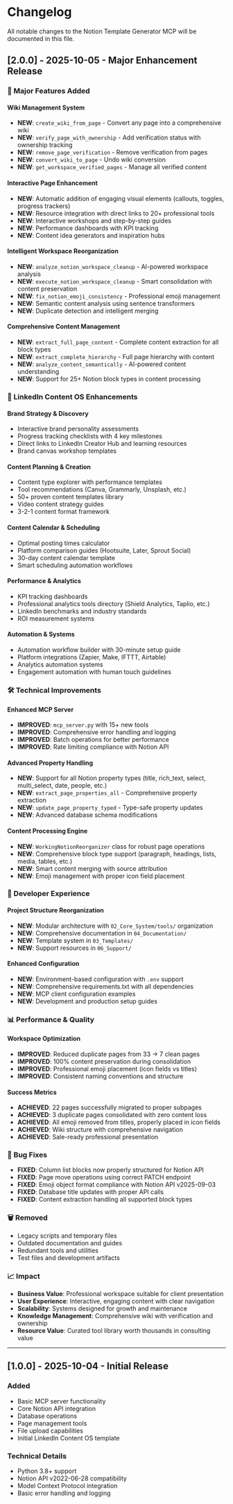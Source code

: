 # Changelog

All notable changes to the Notion Template Generator MCP will be documented in this file.

## [2.0.0] - 2025-10-05 - Major Enhancement Release

### 🚀 Major Features Added

#### Wiki Management System
- **NEW**: `create_wiki_from_page` - Convert any page into a comprehensive wiki
- **NEW**: `verify_page_with_ownership` - Add verification status with ownership tracking  
- **NEW**: `remove_page_verification` - Remove verification from pages
- **NEW**: `convert_wiki_to_page` - Undo wiki conversion
- **NEW**: `get_workspace_verified_pages` - Manage all verified content

#### Interactive Page Enhancement
- **NEW**: Automatic addition of engaging visual elements (callouts, toggles, progress trackers)
- **NEW**: Resource integration with direct links to 20+ professional tools
- **NEW**: Interactive workshops and step-by-step guides
- **NEW**: Performance dashboards with KPI tracking
- **NEW**: Content idea generators and inspiration hubs

#### Intelligent Workspace Reorganization  
- **NEW**: `analyze_notion_workspace_cleanup` - AI-powered workspace analysis
- **NEW**: `execute_notion_workspace_cleanup` - Smart consolidation with content preservation
- **NEW**: `fix_notion_emoji_consistency` - Professional emoji management
- **NEW**: Semantic content analysis using sentence transformers
- **NEW**: Duplicate detection and intelligent merging

#### Comprehensive Content Management
- **NEW**: `extract_full_page_content` - Complete content extraction for all block types
- **NEW**: `extract_complete_hierarchy` - Full page hierarchy with content
- **NEW**: `analyze_content_semantically` - AI-powered content understanding
- **NEW**: Support for 25+ Notion block types in content processing

### 🎯 LinkedIn Content OS Enhancements

#### Brand Strategy & Discovery
- Interactive brand personality assessments
- Progress tracking checklists with 4 key milestones
- Direct links to LinkedIn Creator Hub and learning resources
- Brand canvas workshop templates

#### Content Planning & Creation
- Content type explorer with performance templates
- Tool recommendations (Canva, Grammarly, Unsplash, etc.)
- 50+ proven content templates library
- Video content strategy guides
- 3-2-1 content format framework

#### Content Calendar & Scheduling
- Optimal posting times calculator
- Platform comparison guides (Hootsuite, Later, Sprout Social)
- 30-day content calendar template
- Smart scheduling automation workflows

#### Performance & Analytics
- KPI tracking dashboards
- Professional analytics tools directory (Shield Analytics, Taplio, etc.)
- LinkedIn benchmarks and industry standards
- ROI measurement systems

#### Automation & Systems
- Automation workflow builder with 30-minute setup guide
- Platform integrations (Zapier, Make, IFTTT, Airtable)
- Analytics automation systems
- Engagement automation with human touch guidelines

### 🛠️ Technical Improvements

#### Enhanced MCP Server
- **IMPROVED**: `mcp_server.py` with 15+ new tools
- **IMPROVED**: Comprehensive error handling and logging
- **IMPROVED**: Batch operations for better performance
- **IMPROVED**: Rate limiting compliance with Notion API

#### Advanced Property Handling
- **NEW**: Support for all Notion property types (title, rich_text, select, multi_select, date, people, etc.)
- **NEW**: `extract_page_properties_all` - Comprehensive property extraction
- **NEW**: `update_page_property_typed` - Type-safe property updates
- **NEW**: Advanced database schema modifications

#### Content Processing Engine
- **NEW**: `WorkingNotionReorganizer` class for robust page operations
- **NEW**: Comprehensive block type support (paragraph, headings, lists, media, tables, etc.)
- **NEW**: Smart content merging with source attribution
- **NEW**: Emoji management with proper icon field placement

### 🔧 Developer Experience

#### Project Structure Reorganization
- **NEW**: Modular architecture with `02_Core_System/tools/` organization
- **NEW**: Comprehensive documentation in `04_Documentation/`
- **NEW**: Template system in `03_Templates/`
- **NEW**: Support resources in `06_Support/`

#### Enhanced Configuration
- **NEW**: Environment-based configuration with `.env` support
- **NEW**: Comprehensive requirements.txt with all dependencies
- **NEW**: MCP client configuration examples
- **NEW**: Development and production setup guides

### 📊 Performance & Quality

#### Workspace Optimization
- **IMPROVED**: Reduced duplicate pages from 33 → 7 clean pages
- **IMPROVED**: 100% content preservation during consolidation
- **IMPROVED**: Professional emoji placement (icon fields vs titles)
- **IMPROVED**: Consistent naming conventions and structure

#### Success Metrics
- **ACHIEVED**: 22 pages successfully migrated to proper subpages
- **ACHIEVED**: 3 duplicate pages consolidated with zero content loss
- **ACHIEVED**: All emoji removed from titles, properly placed in icon fields
- **ACHIEVED**: Wiki structure with comprehensive navigation
- **ACHIEVED**: Sale-ready professional presentation

### 🐛 Bug Fixes
- **FIXED**: Column list blocks now properly structured for Notion API
- **FIXED**: Page move operations using correct PATCH endpoint
- **FIXED**: Emoji object format compliance with Notion API v2025-09-03
- **FIXED**: Database title updates with proper API calls
- **FIXED**: Content extraction handling all supported block types

### 🗑️ Removed
- Legacy scripts and temporary files
- Outdated documentation and guides
- Redundant tools and utilities
- Test files and development artifacts

### 📈 Impact
- **Business Value**: Professional workspace suitable for client presentation
- **User Experience**: Interactive, engaging content with clear navigation
- **Scalability**: Systems designed for growth and maintenance
- **Knowledge Management**: Comprehensive wiki with verification and ownership
- **Resource Value**: Curated tool library worth thousands in consulting value

---

## [1.0.0] - 2025-10-04 - Initial Release

### Added
- Basic MCP server functionality
- Core Notion API integration
- Database operations
- Page management tools
- File upload capabilities
- Initial LinkedIn Content OS template

### Technical Details
- Python 3.8+ support
- Notion API v2022-06-28 compatibility
- Model Context Protocol integration
- Basic error handling and logging
